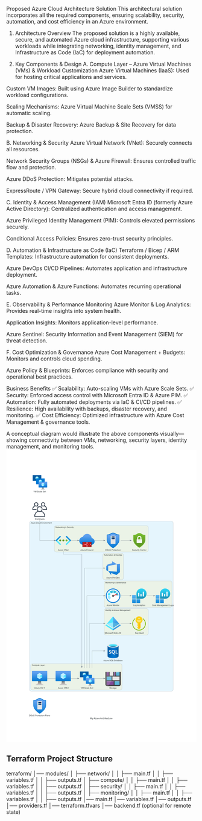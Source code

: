Proposed Azure Cloud Architecture Solution
This architectural solution incorporates all the required components, ensuring scalability, security, automation, and cost efficiency in an Azure environment.

1. Architecture Overview
The proposed solution is a highly available, secure, and automated Azure cloud infrastructure, supporting various workloads while integrating networking, identity management, and Infrastructure as Code (IaC) for deployment automation.

2. Key Components & Design
A. Compute Layer – Azure Virtual Machines (VMs) & Workload Customization
Azure Virtual Machines (IaaS): Used for hosting critical applications and services.

Custom VM Images: Built using Azure Image Builder to standardize workload configurations.

Scaling Mechanisms: Azure Virtual Machine Scale Sets (VMSS) for automatic scaling.

Backup & Disaster Recovery: Azure Backup & Site Recovery for data protection.

B. Networking & Security
Azure Virtual Network (VNet): Securely connects all resources.

Network Security Groups (NSGs) & Azure Firewall: Ensures controlled traffic flow and protection.

Azure DDoS Protection: Mitigates potential attacks.

ExpressRoute / VPN Gateway: Secure hybrid cloud connectivity if required.

C. Identity & Access Management (IAM)
Microsoft Entra ID (formerly Azure Active Directory): Centralized authentication and access management.

Azure Privileged Identity Management (PIM): Controls elevated permissions securely.

Conditional Access Policies: Ensures zero-trust security principles.

D. Automation & Infrastructure as Code (IaC)
Terraform / Bicep / ARM Templates: Infrastructure automation for consistent deployments.

Azure DevOps CI/CD Pipelines: Automates application and infrastructure deployment.

Azure Automation & Azure Functions: Automates recurring operational tasks.

E. Observability & Performance Monitoring
Azure Monitor & Log Analytics: Provides real-time insights into system health.

Application Insights: Monitors application-level performance.

Azure Sentinel: Security Information and Event Management (SIEM) for threat detection.

F. Cost Optimization & Governance
Azure Cost Management + Budgets: Monitors and controls cloud spending.

Azure Policy & Blueprints: Enforces compliance with security and operational best practices.

Business Benefits
✅ Scalability: Auto-scaling VMs with Azure Scale Sets.
✅ Security: Enforced access control with Microsoft Entra ID & Azure PIM.
✅ Automation: Fully automated deployments via IaC & CI/CD pipelines.
✅ Resilience: High availability with backups, disaster recovery, and monitoring.
✅ Cost Efficiency: Optimized infrastructure with Azure Cost Management & governance tools.

A conceptual diagram would illustrate the above components visually—showing connectivity between VMs, networking, security layers, identity management, and monitoring tools.
![Alt text](images/my_azure_architecture.png)

Terraform Project Structure
---------------------------
terraform/
│── modules/
│   ├── network/
│   │   ├── main.tf
│   │   ├── variables.tf
│   │   ├── outputs.tf
│   ├── compute/
│   │   ├── main.tf
│   │   ├── variables.tf
│   │   ├── outputs.tf
│   ├── security/
│   │   ├── main.tf
│   │   ├── variables.tf
│   │   ├── outputs.tf
│   ├── monitoring/
│   │   ├── main.tf
│   │   ├── variables.tf
│   │   ├── outputs.tf
│── main.tf
│── variables.tf
│── outputs.tf
│── providers.tf
│── terraform.tfvars
│── backend.tf (optional for remote state)
